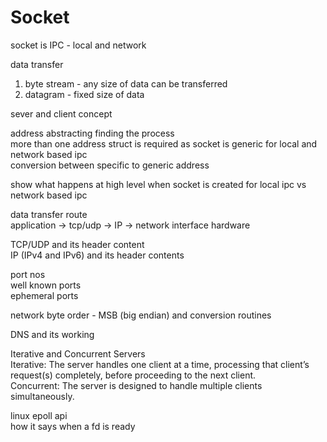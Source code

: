 # Socket

socket is IPC - local and network  

data transfer 
1. byte stream - any size of data can be transferred  
2. datagram - fixed size of data  

sever and client concept  

address abstracting finding the process  
more than one address struct is required as socket is generic for local and network based ipc  
conversion between specific to generic address  

show what happens at high level when socket is created for local ipc vs network based ipc  

data transfer route  
application -> tcp/udp -> IP -> network interface hardware  

TCP/UDP and its header content  
IP (IPv4 and IPv6) and its header contents  

port nos  
well known ports  
ephemeral ports  

network byte order - MSB (big endian)  and conversion routines  

DNS and its working  

Iterative and Concurrent Servers   
Iterative: The server handles one client at a time, processing that client’s
request(s) completely, before proceeding to the next client.  
Concurrent: The server is designed to handle multiple clients simultaneously.  

linux epoll api  
how it says when a fd is ready  

